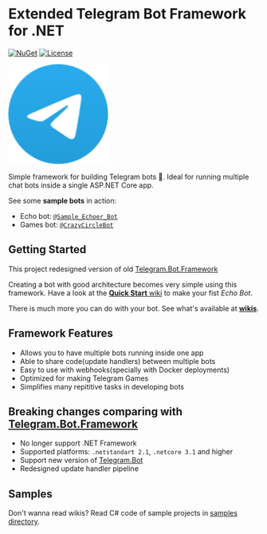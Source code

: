 ﻿# Extended Telegram Bot Framework for .NET

[![NuGet](https://img.shields.io/nuget/v/Telegram.Bot.MagicFramework)](https://www.nuget.org/packages/Telegram.Bot.MagicFramework)
[![License](https://img.shields.io/github/license/suxrobgm/Telegram.Bot.Framework)](https://github.com/suxrobGM/Telegram.Bot.Framework/raw/master/LICENSE)

<img src="./docs/icon.png" alt="Telegram Bot Framework Logo" width=200 height=200 />

Simple framework for building Telegram bots 🤖. Ideal for running multiple chat bots inside a single ASP.NET Core app.

See some **sample bots** in action:

- Echo bot:   [`@Sample_Echoer_Bot`](https://t.me/sample_echoer_bot)
- Games bot:  [`@CrazyCircleBot`](https://t.me/CrazyCircleBot)

## Getting Started
This project redesigned version of old [Telegram.Bot.Framework](https://github.com/TelegramBots/Telegram.Bot.Framework)

Creating a bot with good architecture becomes very simple using this framework. Have a look at the [**Quick Start** wiki](./docs/wiki/quick-start/echo-bot.md) to make your fist _Echo Bot_.

There is much more you can do with your bot. See what's available at [**wikis**](./docs/wiki/README.md).

## Framework Features

- Allows you to have multiple bots running inside one app
- Able to share code(update handlers) between multiple bots
- Easy to use with webhooks(specially with Docker deployments)
- Optimized for making Telegram Games
- Simplifies many repititive tasks in developing bots

## Breaking changes comparing with [Telegram.Bot.Framework](https://github.com/TelegramBots/Telegram.Bot.Framework)
- No longer support .NET Framework
- Supported platforms: `.netstandart 2.1`, `.netcore 3.1` and higher
- Support new version of [Telegram.Bot](https://github.com/TelegramBots/Telegram.Bot)
- Redesigned update handler pipeline

## Samples

Don't wanna read wikis? Read C# code of sample projects in [samples directory](./sample/).
